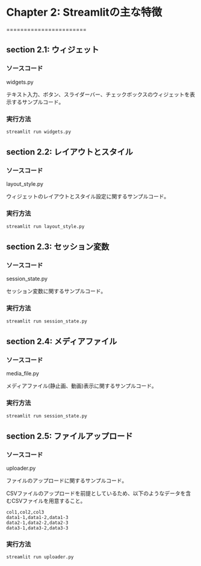 # Chapter 2: Streamlitの主な特徴
=======================

## section 2.1: ウィジェット
### ソースコード
widgets.py

テキスト入力、ボタン、スライダーバー、チェックボックスのウィジェットを表示するサンプルコード。

### 実行方法
```bash
streamlit run widgets.py
```

## section 2.2: レイアウトとスタイル
### ソースコード
layout_style.py

ウィジェットのレイアウトとスタイル設定に関するサンプルコード。

### 実行方法
```bash
streamlit run layout_style.py
```

## section 2.3: セッション変数
### ソースコード
session_state.py

セッション変数に関するサンプルコード。

### 実行方法
```bash
streamlit run session_state.py
```

## section 2.4: メディアファイル
### ソースコード
media_file.py

メディアファイル(静止画、動画)表示に関するサンプルコード。

### 実行方法
```bash
streamlit run session_state.py
```

## section 2.5: ファイルアップロード
### ソースコード
uploader.py

ファイルのアップロードに関するサンプルコード。

CSVファイルのアップロードを前提としているため、以下のようなデータを含むCSVファイルを用意すること。

```csv
col1,col2,col3
data1-1,data1-2,data1-3
data2-1,data2-2,data2-3
data3-1,data3-2,data3-3
```

### 実行方法
```bash
streamlit run uploader.py
```

